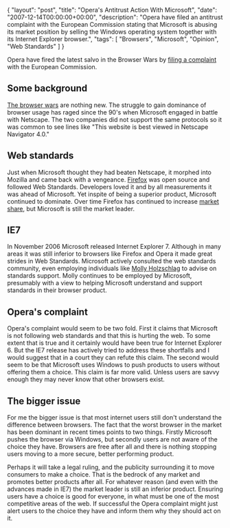 {
  "layout": "post",
  "title": "Opera's Antitrust Action With Microsoft",
  "date": "2007-12-14T00:00:00+00:00",
  "description": "Opera have filed an antitrust complaint with the European Commission stating that Microsoft is abusing its market position by selling the Windows operating system together with its Internet Explorer browser.",
  "tags": [
    "Browsers",
    "Microsoft",
    "Opinion",
    "Web Standards"
  ]
}

Opera have fired the latest salvo in the Browser Wars by [filing a complaint][1] with the European Commission.

## Some background

[The browser wars][2] are nothing new. The struggle to gain dominance of browser usage has raged since the 90's when Microsoft engaged in battle with Netscape. The two companies did not support the same protocols so it was common to see lines like "This website is best viewed in Netscape Navigator 4.0."

## Web standards

Just when Microsoft thought they had beaten Netscape, it morphed into Mozilla and came back with a vengeance. [Firefox][3] was open source and followed Web Standards. Developers loved it and by all measurements it was ahead of Microsoft. Yet inspite of being a superior product, Microsoft continued to dominate. Over time Firefox has continued to increase [market share][4], but Microsoft is still the market leader.

## IE7

In November 2006 Microsoft released Internet Explorer 7. Although in many areas it was still inferior to browsers like Firefox and Opera it made great strides in Web Standards. Microsoft actively consulted the web standards community, even employing individuals like [Molly Holzschlag][5] to advise on standards support. Molly continues to be employed by Microsoft, presumably with a view to helping Microsoft understand and support standards in their browser product. 

## Opera's complaint

Opera's complaint would seem to be two fold. First it claims that Microsoft is not following web standards and that this is hurting the web. To some extent that is true and it certainly would have been true for Internet Explorer 6. But the IE7 release has actively tried to address these shortfalls and I would suggest that in a court they can refute this claim. The second would seem to be that Microsoft uses Windows to push products to users without offering them a choice. This claim is far more valid. Unless users are savvy enough they may never know that other browsers exist.

## The bigger issue

For me the bigger issue is that most internet users still don't understand the difference between browsers. The fact that the worst browser in the market has been dominant in recent times points to two things. Firstly Microsoft pushes the browser via Windows, but secondly users are not aware of the choice they have. Browsers are free after all and there is nothing stopping users moving to a more secure, better performing product. 

Perhaps it will take a legal ruling, and the publicity surrounding it to move consumers to make a choice. That is the bedrock of any market and promotes better products after all. For whatever reason (and even with the advances made in IE7) the market leader is still an inferior product. Ensuring users have a choice is good for everyone, in what must be one of the most competitive areas of the web. If successful the Opera complaint might just alert users to the choice they have and inform them why they should act on it.

 [1]: http://www.opera.com/pressreleases/en/2007/12/13/
 [2]: http://en.wikipedia.org/wiki/Browser_wars
 [3]: http://www.mozilla.com/en-US/firefox/
 [4]: http://www.w3schools.com/browsers/browsers_stats.asp
 [5]: http://www.molly.com/2005/07/05/wasp-to-collaborate-with-microsoft-to-promote-web-standards/
